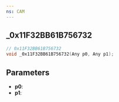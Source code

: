 ```yaml
---
ns: CAM
---
```

## _0x11F32BB61B756732

```c
// 0x11F32BB61B756732
void _0x11F32BB61B756732(Any p0, Any p1);
```

## Parameters
* **p0**:
* **p1**:
